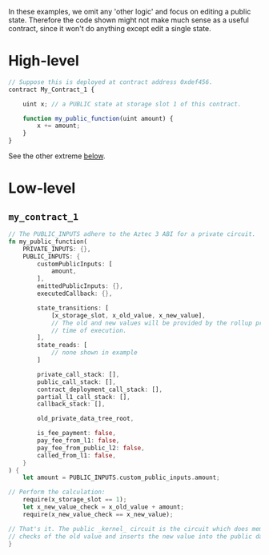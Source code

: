 In these examples, we omit any 'other logic' and focus on editing a public state. Therefore the code shown might not make much sense as a useful contract, since it won't do anything except edit a single state.

# High-level

```js
// Suppose this is deployed at contract address 0xdef456.
contract My_Contract_1 {

    uint x; // a PUBLIC state at storage slot 1 of this contract.

    function my_public_function(uint amount) {
        x += amount;
    }
}
```
See the other extreme [below](#mycontract1).

# Low-level

## `my_contract_1`

```rust
// The PUBLIC_INPUTS adhere to the Aztec 3 ABI for a private circuit.
fn my_public_function(
    PRIVATE_INPUTS: {},
    PUBLIC_INPUTS: {
        customPublicInputs: [
            amount,
        ],
        emittedPublicInputs: {},
        executedCallback: {},

        state_transitions: [
            [x_storage_slot, x_old_value, x_new_value],
            // The old and new values will be provided by the rollup provider at the
            // time of execution.
        ],
        state_reads: [
            // none shown in example
        ]

        private_call_stack: [],
        public_call_stack: [],
        contract_deployment_call_stack: [],
        partial_l1_call_stack: [],
        callback_stack: [],

        old_private_data_tree_root,

        is_fee_payment: false,
        pay_fee_from_l1: false,
        pay_fee_from_public_l2: false,
        called_from_l1: false,
    }
) {
    let amount = PUBLIC_INPUTS.custom_public_inputs.amount;

// Perform the calculation:
    require(x_storage_slot == 1);
    let x_new_value_check = x_old_value + amount;
    require(x_new_value_check == x_new_value);

// That's it. The public _kernel_ circuit is the circuit which does membership
// checks of the old value and inserts the new value into the public data tree.
}
```